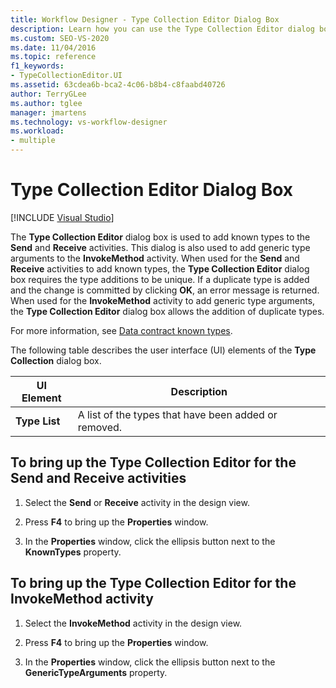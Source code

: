 ```yaml
---
title: Workflow Designer - Type Collection Editor Dialog Box
description: Learn how you can use the Type Collection Editor dialog box to add known types to the Send and Receive activities. 
ms.custom: SEO-VS-2020
ms.date: 11/04/2016
ms.topic: reference
f1_keywords:
- TypeCollectionEditor.UI
ms.assetid: 63cdea6b-bca2-4c06-b8b4-c8faabd40726
author: TerryGLee
ms.author: tglee
manager: jmartens
ms.technology: vs-workflow-designer
ms.workload:
- multiple
---
```

# Type Collection Editor Dialog Box

 [!INCLUDE [Visual Studio](~/includes/applies-to-version/vs-windows-only.md)]

The **Type Collection Editor** dialog box is used to add known types to the **Send** and **Receive** activities. This dialog is also used to add generic type arguments to the **InvokeMethod** activity. When used for the **Send** and **Receive** activities to add known types, the **Type Collection Editor** dialog box requires the type additions to be unique. If a duplicate type is added and the change is committed by clicking **OK**, an error message is returned. When used for the **InvokeMethod** activity to add generic type arguments, the **Type Collection Editor** dialog box allows the addition of duplicate types.

For more information, see [Data contract known types](/dotnet/framework/wcf/feature-details/data-contract-known-types).

The following table describes the user interface (UI) elements of the **Type Collection** dialog box.

|UI Element|Description|
|-|-----------------|
|**Type List**|A list of the types that have been added or removed.|

## To bring up the Type Collection Editor for the Send and Receive activities

1. Select the **Send** or **Receive** activity in the design view.

2. Press **F4** to bring up the **Properties** window.

3. In the **Properties** window, click the ellipsis button next to the **KnownTypes** property.

## To bring up the Type Collection Editor for the InvokeMethod activity

1. Select the **InvokeMethod** activity in the design view.

2. Press **F4** to bring up the **Properties** window.

3. In the **Properties** window, click the ellipsis button next to the **GenericTypeArguments** property.
